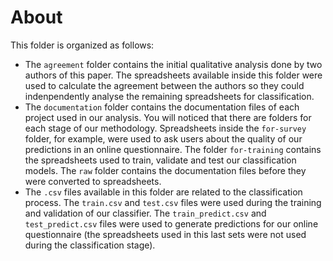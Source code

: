 # About
This folder is organized as follows:
- The `agreement` folder contains the initial qualitative analysis done by two authors of this paper. The spreadsheets available inside this folder were used to calculate the agreement between the authors so they could indenpendently analyse the remaining spreadsheets for classification.
- The `documentation` folder contains the documentation files of each project used in our analysis. You will noticed that there are folders for each stage of our methodology. Spreadsheets inside the `for-survey` folder, for example, were used to ask users about the quality of our predictions in an online questionnaire. The folder `for-training` contains the spreadsheets used to train, validate and test our classification models. The `raw` folder contains the documentation files before they were converted to spreadsheets.
- The `.csv` files available in this folder are related to the classification process. The `train.csv` and `test.csv` files were used during the training and validation of our classifier. The `train_predict.csv` and `test_predict.csv` files were used to generate predictions for our online questionnaire (the spreadsheets used in this last sets were not used during the classification stage). 
